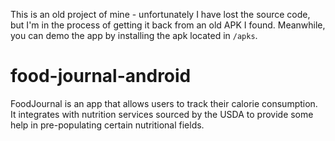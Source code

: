 
This is an old project of mine - unfortunately I have lost the source code, but I'm in the process of getting it back from an old APK I found. Meanwhile, you can demo the app by installing the apk located in `/apks`.

# food-journal-android
FoodJournal is an app that allows users to track their calorie consumption. It integrates with nutrition services sourced by the USDA to provide some help in pre-populating certain nutritional fields.
